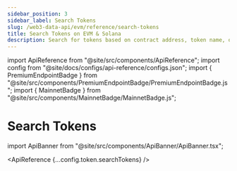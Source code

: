 ```yaml
---
sidebar_position: 3
sidebar_label: Search Tokens
slug: /web3-data-api/evm/reference/search-tokens
title: Search Tokens on EVM & Solana
description: Search for tokens based on contract address, token name, or token symbol - EVM & Solana
---
```


import ApiReference from "@site/src/components/ApiReference";
import config from "@site/docs/configs/api-reference/configs.json";
import { PremiumEndpointBadge } from "@site/src/components/PremiumEndpointBadge/PremiumEndpointBadge.js";
import { MainnetBadge } from "@site/src/components/MainnetBadge/MainnetBadge.js";

# Search Tokens <MainnetBadge /> <PremiumEndpointBadge />

import ApiBanner from "@site/src/components/ApiBanner/ApiBanner.tsx";

<ApiReference {...config.token.searchTokens} />
